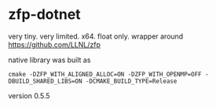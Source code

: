 # zfp-dotnet
very tiny. very limited. x64. float only. wrapper around https://github.com/LLNL/zfp

native library was built as
````
cmake -DZFP_WITH_ALIGNED_ALLOC=ON -DZFP_WITH_OPENMP=OFF -DBUILD_SHARED_LIBS=ON -DCMAKE_BUILD_TYPE=Release
````
version 0.5.5
